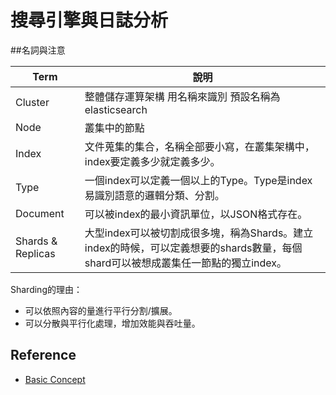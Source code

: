 # 搜尋引擎與日誌分析

##名詞與注意

|Term|說明|
|-|-|
|Cluster|整體儲存運算架構 用名稱來識別 預設名稱為elasticsearch|
|Node|叢集中的節點|
|Index| 文件蒐集的集合，名稱全部要小寫，在叢集架構中，index要定義多少就定義多少。|
|Type|一個index可以定義一個以上的Type。Type是index易識別語意的邏輯分類、分割。|
|Document|可以被index的最小資訊單位，以JSON格式存在。|
|Shards & Replicas|大型index可以被切割成很多塊，稱為Shards。建立index的時候，可以定義想要的shards數量，每個shard可以被想成叢集任一節點的獨立index。|


Sharding的理由：
* 可以依照內容的量進行平行分割/擴展。
* 可以分散與平行化處理，增加效能與吞吐量。

## Reference
* [Basic Concept](https://www.elastic.co/guide/en/elasticsearch/reference/current/_basic_concepts.html)

